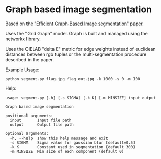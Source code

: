 # Graph  based image segmentation
Based on the ["Efficient Graph-Based Image segmentation"](http://fcv2011.ulsan.ac.kr/files/announcement/413/IJCV(2004)%20Efficient%20Graph-Based%20Image%20Segmentation.pdf) paper.

Uses the "Grid Graph" model. Graph is built and managed using the networkx library. 

Uses the CIELAB "delta E" metric for edge weights instead of euclidean distances between rgb tuples or the multi-segmentation procedure described in the paper.

Example Usage:
```
python segment.py flag.jpg flag_out.jpg -k 1000 -s 0 -m 100
```

Help:
```
usage: segment.py [-h] [-s SIGMA] [-k K] [-m MINSIZE] input output

Graph based image segmentation

positional arguments:
  input       Input file path
  output      Output file path

optional arguments:
  -h, --help  show this help message and exit
  -s SIGMA    Sigma value for gaussian blur (default=0.5)
  -k K        Constant used in segmentation (default 300)
  -m MINSIZE  Min size of each component (default 0)
```
